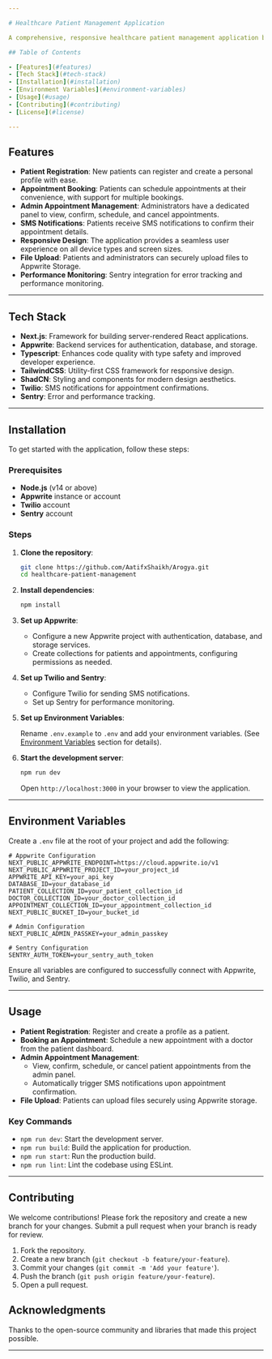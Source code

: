 ```yaml
---

# Healthcare Patient Management Application

A comprehensive, responsive healthcare patient management application built with **Next.js**, **Appwrite**, **Typescript**, **TailwindCSS**, **ShadCN**, and **Twilio** for efficient patient registration, appointment scheduling, and administration. This application offers an intuitive interface for patients to book and manage appointments, with robust administrative tools for scheduling, confirming, and canceling appointments, along with SMS notifications for enhanced user experience.

## Table of Contents

- [Features](#features)
- [Tech Stack](#tech-stack)
- [Installation](#installation)
- [Environment Variables](#environment-variables)
- [Usage](#usage)
- [Contributing](#contributing)
- [License](#license)

---
```


## Features

- **Patient Registration**: New patients can register and create a personal profile with ease.
- **Appointment Booking**: Patients can schedule appointments at their convenience, with support for multiple bookings.
- **Admin Appointment Management**: Administrators have a dedicated panel to view, confirm, schedule, and cancel appointments.
- **SMS Notifications**: Patients receive SMS notifications to confirm their appointment details.
- **Responsive Design**: The application provides a seamless user experience on all device types and screen sizes.
- **File Upload**: Patients and administrators can securely upload files to Appwrite Storage.
- **Performance Monitoring**: Sentry integration for error tracking and performance monitoring.

---

## Tech Stack

- **Next.js**: Framework for building server-rendered React applications.
- **Appwrite**: Backend services for authentication, database, and storage.
- **Typescript**: Enhances code quality with type safety and improved developer experience.
- **TailwindCSS**: Utility-first CSS framework for responsive design.
- **ShadCN**: Styling and components for modern design aesthetics.
- **Twilio**: SMS notifications for appointment confirmations.
- **Sentry**: Error and performance tracking.

---

## Installation

To get started with the application, follow these steps:

### Prerequisites

- **Node.js** (v14 or above)
- **Appwrite** instance or account
- **Twilio** account
- **Sentry** account

### Steps

1. **Clone the repository**:

   ```bash
   git clone https://github.com/AatifxShaikh/Arogya.git
   cd healthcare-patient-management
   ```

2. **Install dependencies**:

   ```bash
   npm install
   ```

3. **Set up Appwrite**:
   - Configure a new Appwrite project with authentication, database, and storage services.
   - Create collections for patients and appointments, configuring permissions as needed.

4. **Set up Twilio and Sentry**:
   - Configure Twilio for sending SMS notifications.
   - Set up Sentry for performance monitoring.

5. **Set up Environment Variables**:

   Rename `.env.example` to `.env` and add your environment variables. (See [Environment Variables](#environment-variables) section for details).

6. **Start the development server**:

   ```bash
   npm run dev
   ```

   Open `http://localhost:3000` in your browser to view the application.

---

## Environment Variables

Create a `.env` file at the root of your project and add the following:

```plaintext
# Appwrite Configuration
NEXT_PUBLIC_APPWRITE_ENDPOINT=https://cloud.appwrite.io/v1
NEXT_PUBLIC_APPWRITE_PROJECT_ID=your_project_id
APPWRITE_API_KEY=your_api_key
DATABASE_ID=your_database_id
PATIENT_COLLECTION_ID=your_patient_collection_id
DOCTOR_COLLECTION_ID=your_doctor_collection_id
APPOINTMENT_COLLECTION_ID=your_appointment_collection_id
NEXT_PUBLIC_BUCKET_ID=your_bucket_id

# Admin Configuration
NEXT_PUBLIC_ADMIN_PASSKEY=your_admin_passkey

# Sentry Configuration
SENTRY_AUTH_TOKEN=your_sentry_auth_token

```

Ensure all variables are configured to successfully connect with Appwrite, Twilio, and Sentry.

---

## Usage

- **Patient Registration**: Register and create a profile as a patient.
- **Booking an Appointment**: Schedule a new appointment with a doctor from the patient dashboard.
- **Admin Appointment Management**:
  - View, confirm, schedule, or cancel patient appointments from the admin panel.
  - Automatically trigger SMS notifications upon appointment confirmation.
- **File Upload**: Patients can upload files securely using Appwrite storage.

### Key Commands

- `npm run dev`: Start the development server.
- `npm run build`: Build the application for production.
- `npm run start`: Run the production build.
- `npm run lint`: Lint the codebase using ESLint.

---

## Contributing

We welcome contributions! Please fork the repository and create a new branch for your changes. Submit a pull request when your branch is ready for review.

1. Fork the repository.
2. Create a new branch (`git checkout -b feature/your-feature`).
3. Commit your changes (`git commit -m 'Add your feature'`).
4. Push the branch (`git push origin feature/your-feature`).
5. Open a pull request.



## Acknowledgments

Thanks to the open-source community and libraries that made this project possible.

---

